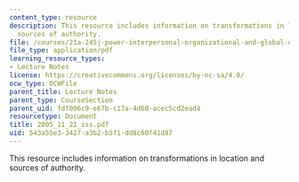 ```yaml
---
content_type: resource
description: This resource includes information on transformations in location and
  sources of authority.
file: /courses/21a-245j-power-interpersonal-organizational-and-global-dimensions-fall-2005/543a55e33427a3b2b5f1dd8c60f41d87_2005_11_21_sss.pdf
file_type: application/pdf
learning_resource_types:
- Lecture Notes
license: https://creativecommons.org/licenses/by-nc-sa/4.0/
ocw_type: OCWFile
parent_title: Lecture Notes
parent_type: CourseSection
parent_uid: fdf096c9-e67b-c17a-4d60-acec5cd2ead4
resourcetype: Document
title: 2005_11_21_sss.pdf
uid: 543a55e3-3427-a3b2-b5f1-dd8c60f41d87
---
```

This resource includes information on transformations in location and sources of authority.